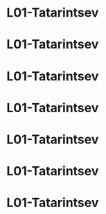 # L01-Tatarintsev
# L01-Tatarintsev
# L01-Tatarintsev
# L01-Tatarintsev
# L01-Tatarintsev
# L01-Tatarintsev
# L01-Tatarintsev
